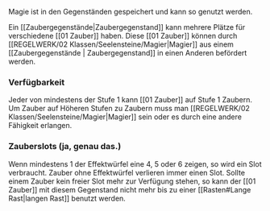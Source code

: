 Magie ist in den Gegenständen gespeichert und kann so genutzt werden. 

Ein [[Zaubergegenstände|Zaubergegenstand]] kann mehrere Plätze für verschiedene [[01 Zauber]] haben. 
Diese [[01 Zauber]] können durch [[REGELWERK/02 Klassen/Seelensteine/Magier|Magier]] aus einem [[Zaubergegenstände | Zaubergegenstand]] in einen Anderen befördert werden. 

### Verfügbarkeit
Jeder von mindestens der Stufe 1 kann [[01 Zauber]] auf Stufe 1 Zaubern. 
Um Zauber auf Höheren Stufen zu Zaubern muss man [[REGELWERK/02 Klassen/Seelensteine/Magier|Magier]] sein oder es durch eine andere Fähigkeit erlangen. 

### Zauberslots (ja, genau das.)

Wenn mindestens 1 der Effektwürfel eine 4, 5 oder 6 zeigen, so wird ein Slot verbraucht. 
Zauber ohne Effektwürfel verlieren immer einen Slot. 
Sollte einem Zauber kein freier Slot mehr zur Verfügung stehen, so kann der [[01 Zauber]] mit diesem Gegenstand nicht mehr bis zu einer [[Rasten#Lange Rast|langen Rast]] benutzt werden.  


